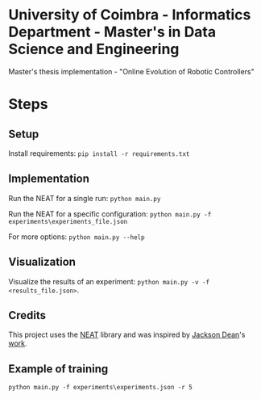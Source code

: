 # University of Coimbra - Informatics Department - Master's in Data Science and Engineering

Master's thesis implementation - "Online Evolution of Robotic Controllers"

# Steps

## Setup

Install requirements:
`pip install -r requirements.txt`

## Implementation

Run the NEAT for a single run:
`python main.py`

Run the NEAT for a specific configuration:
`python main.py -f experiments\experiments_file.json`

For more options:
`python main.py --help`

## Visualization

Visualize the results of an experiment:
`python main.py -v -f <results_file.json>`.

## Credits

This project uses the [NEAT](https://github.com/CodeReclaimers/neat-python) library and was inspired by [Jackson Dean](https://github.com/jacksonsdean)'s [work](https://github.com/jacksonsdean/evolutionary-robotics).

## Example of training

`python main.py -f experiments\experiments.json -r 5`
